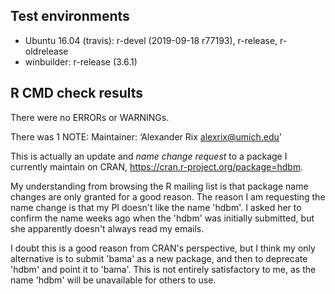 ## Test environments
* Ubuntu 16.04 (travis): r-devel (2019-09-18 r77193), r-release, r-oldrelease
* winbuilder: r-release (3.6.1)

## R CMD check results
There were no ERRORs or WARNINGs.

There was 1 NOTE:
Maintainer: ‘Alexander Rix <alexrix@umich.edu>’

This is actually an update and *name change request* to a package I currently
maintain on CRAN, https://cran.r-project.org/package=hdbm.

My understanding from browsing the R mailing list is that package name changes
are only granted for a good reason. The reason I am requesting the name change
is that my PI doesn't like the name 'hdbm'. I asked her to confirm the name
weeks ago when the 'hdbm' was initially submitted, but she apparently doesn't
always read my emails.

I doubt this is a good reason from CRAN's perspective, but I think my only
alternative is to submit 'bama' as a new package, and then to deprecate 'hdbm'
and point it to 'bama'. This is not entirely satisfactory to me, as the name
'hdbm' will be unavailable for others to use.
